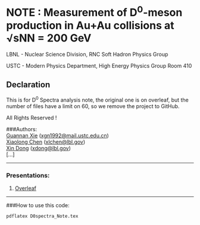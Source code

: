 # NOTE : Measurement of D<sup>0</sup>-meson production in Au+Au collisions at √sNN = 200 GeV
LBNL - Nuclear Science Division, RNC Soft Hadron Physics Group

USTC - Modern Physics Department, High Energy Physics Group Room 410

## Declaration
This is for D<sup>0</sup> Spectra analysis note, the original one is on overleaf, but the number of files have a limit on 60, so we remove the project to GitHub.

All Rights Reserved !

###Authors:  
[Guannan Xie](https://github.com/GuannanXie) (xgn1992@mail.ustc.edu.cn)  
[Xiaolong Chen](https://github.com/xlchen123) (xlchen@lbl.gov)  
[Xin Dong](https://github.com/starsdong) (xdong@lbl.gov)  
[...]
- - -
### Presentations:  
1. [Overleaf](https://www.overleaf.com/8197736wdtxkkxwbbtt)

- - -

###How to use this code:  
```bash
pdflatex D0spectra_Note.tex
```
